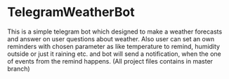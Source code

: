 # TelegramWeatherBot
This is a simple telegram bot which designed to make a weather forecasts and answer on user questions about weather.
Also user can set an own reminders with chosen parameter as like temperature to remind, humidity outside or just it raining etc. and bot will send a notification, when the one of events from the remind happens.
(All project files contains in master branch)
